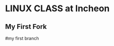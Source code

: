 LINUX CLASS at Incheon
======================

My First Fork
---------------------
#my first branch
